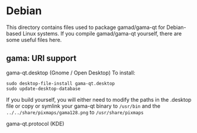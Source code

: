 
Debian
====================
This directory contains files used to package gamad/gama-qt
for Debian-based Linux systems. If you compile gamad/gama-qt yourself, there are some useful files here.

## gama: URI support ##


gama-qt.desktop  (Gnome / Open Desktop)
To install:

	sudo desktop-file-install gama-qt.desktop
	sudo update-desktop-database

If you build yourself, you will either need to modify the paths in
the .desktop file or copy or symlink your gama-qt binary to `/usr/bin`
and the `../../share/pixmaps/gama128.png` to `/usr/share/pixmaps`

gama-qt.protocol (KDE)

